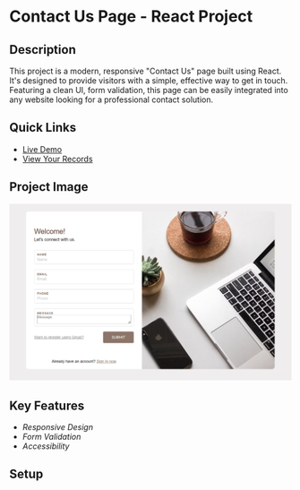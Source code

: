 # Contact Us Page - React Project

## Description

This project is a modern, responsive "Contact Us" page built using React. It's designed to provide visitors with a simple, effective way to get in touch. Featuring a clean UI, form validation, this page can be easily integrated into any website looking for a professional contact solution.

## Quick Links

- <a href="https://silver-axolotl-bd32aa.netlify.app/" target="_blank">Live Demo</a>
- <a href="https://docs.google.com/spreadsheets/d/1jJAkQ79nKy9fS5Z0Gp5K9ERrFi58qREXJ3PAgz7kxXM/edit#gid=0">View Your Records</a>

## Project Image

<img src="https://github.com/yogendra105/One-Oath-Project/blob/main/project-Snapshot.png">

## Key Features

- *Responsive Design*
- *Form Validation*
- *Accessibility*

## Setup
 


